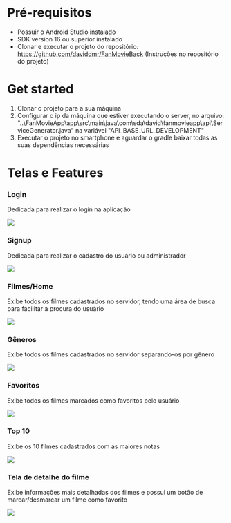 # Pré-requisitos #

* Possuir o Android Studio instalado
* SDK version 16 ou superior instalado
* Clonar e executar o projeto do repositório: https://github.com/daviddmr/FanMovieBack
(Instruções no repositório do projeto)

# Get started #
1. Clonar o projeto para a sua máquina
1. Configurar o ip da máquina que estiver executando o server, no arquivo: "..\FanMovieApp\app\src\main\java\com\sda\david\fanmovieapp\api\ServiceGenerator.java" na variável "API_BASE_URL_DEVELOPMENT"
1. Executar o projeto no smartphone e aguardar o gradle baixar todas as suas dependências necessárias

# Telas e Features #
### Login
Dedicada para realizar o login na aplicação

![](https://s10.postimg.org/ourfshuzt/Screenshot_2017-05-14-23-19-14-784_com.sda.david.png)

### Signup
Dedicada para realizar o cadastro do usuário ou administrador

![](https://s10.postimg.org/t563o302x/Screenshot_2017-05-14-23-19-22-081_com.sda.david.png)

### Filmes/Home
Exibe todos os filmes cadastrados no servidor, tendo uma área de busca para facilitar a procura do usuário

![](https://s10.postimg.org/4d6hguiw9/Screenshot_2017-05-14-23-19-34-199_com.sda.david.png)

### Gêneros
Exibe todos os filmes cadastrados no servidor separando-os por gênero

![](https://s10.postimg.org/41p1432g9/Screenshot_2017-05-14-23-19-45-881_com.sda.david.png)

### Favoritos
Exibe todos os filmes marcados como favoritos pelo usuário

![](https://s10.postimg.org/67jbyl5wp/Screenshot_2017-05-14-23-19-55-480_com.sda.david.png)

### Top 10
Exibe os 10 filmes cadastrados com as maiores notas

![](https://s10.postimg.org/hxx9fyyp5/Screenshot_2017-05-14-23-20-01-869_com.sda.david.png)

### Tela de detalhe do filme
Exibe informações mais detalhadas dos filmes e possui um botão de marcar/desmarcar um filme como favorito

![](https://s10.postimg.org/r6zfq37l5/Screenshot_2017-05-14-23-20-13-369_com.sda.david.png)
